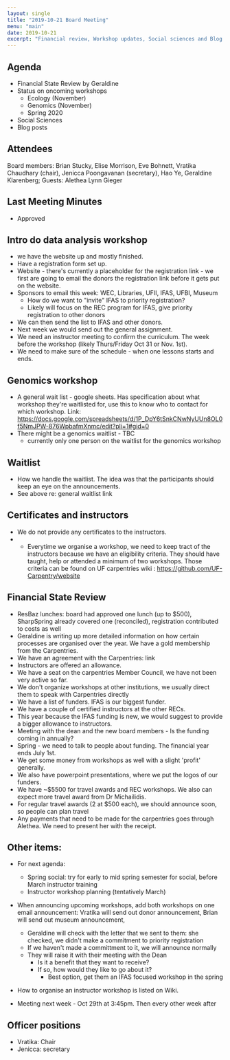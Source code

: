 ```yaml
---
layout: single
title: "2019-10-21 Board Meeting"
menu: "main"
date: 2019-10-21
excerpt: "Financial review, Workshop updates, Social sciences and Blog posts"
---
```

## Agenda
* Financial State Review by Geraldine 
* Status on oncoming workshops
    * Ecology (November)
    * Genomics (November)
    * Spring 2020
* Social Sciences 
* Blog posts


## Attendees
Board members: Brian Stucky, Elise Morrison, Eve Bohnett, Vratika Chaudhary (chair), Jenicca Poongavanan (secretary), Hao Ye, Geraldine Klarenberg; Guests: Alethea Lynn Gieger

## Last Meeting Minutes
* Approved

## Intro do data analysis workshop
* we have the website up and mostly finished.
* Have a registration form set up. 
* Website - there's currently a placeholder for the registration link - we first are going to email the donors the registration link before it gets put on the website. 
* Sponsors to email this week: WEC, Libraries, UFII, IFAS, UFBI, Museum
    * How do we want to "invite" IFAS to priority registration?
    * Likely will focus on the REC program for IFAS, give priority registration to other donors
* We can then send the list to IFAS and other donors.
* Next week we would send out the general assignment.
* We need an instructor meeting to confirm the curriculum. The week before the workshop (likely Thurs/Friday Oct 31 or Nov. 1st). 
* We need to make sure of the schedule - when one lessons starts and ends. 

## Genomics workshop
* A general wait list - google sheets. Has specification about what workshop they're waitlisted for, use this to know who to contact for which workshop. Link: https://docs.google.com/spreadsheets/d/1P_DpY6tSnkCNwNyUUn8OL0f5NmJPW-876WpbafmXnmc/edit?pli=1#gid=0  
* There might be a genomics waitlist - TBC
    * currently only one person on the waitlist for the genomics workshop


## Waitlist 
* How we handle the waitlist. The idea was that the participants should keep an eye on the announcements. 
* See above re: general waitlist link

## Certificates and instructors 
* We do not provide any certificates to the instructors. 
* * Everytime we organise a workshop, we need to keep tract of the instructors because we have an eligibility criteria. They should have taught, help or attended a minimum of two workshops. Those criteria can be found on UF carpentries wiki : https://github.com/UF-Carpentry/website


## Financial State Review
* ResBaz lunches: board had approved one lunch (up to $500), SharpSpring already covered one (reconciled), registration contributed to costs as well
* Geraldine is writing up more detailed information on how certain processes are organised over the year. We have a gold membership from the Carpentries. 
* We have an agreement with the Carpentries: link
* Instructors are offered an allowance.
* We have a seat on the carpentries Member Council, we have not been very active so far.
* We don't organize workshops at other institutions, we usually direct them to speak with Carpentries directly
* We have a list of funders. IFAS is our biggest funder. 
* We have a couple of certified instructors at the other RECs. 
* This year because the IFAS funding is new, we would suggest to provide a bigger allowance to instructors. 
* Meeting with the dean and the new board members - Is the funding coming in annually? 
* Spring - we need to talk to people about funding. The financial year ends July 1st.
* We get some money from workshops as well with a slight 'profit' generally.
* We also have powerpoint presentations, where we put the logos of our funders. 
* We have ~$5500 for travel awards and REC workshops. We also can expect more travel award from Dr Michailidis. 
* For regular travel awards (2 at $500 each), we should announce soon, so people can plan travel
* Any payments that need to be made for the carpentries goes through Alethea. We need to present her with the receipt.

## Other items: 
* For next agenda: 
    * Spring social: try for early to mid spring semester for social, before March instructor training
    * Instructor workshop planning (tentatively March)

* When announcing upcoming workshops, add both workshops on one email announcement: Vratika will send out donor announcement, Brian will send out museum announcement, 
    * Geraldine will check with the letter that we sent to them: she checked, we didn't make a commitment to priority registration
    * If we haven't made a committment to it, we will announce normally 
    * They will raise it with their meeting with the Dean
        * Is it a benefit that they want to receive?
        * If so, how would they like to go about it?
            * Best option, get them an IFAS focused workshop in the spring
* How to organise an instructor workshop is listed on Wiki. 
* Meeting next week - Oct 29th at 3:45pm. Then every other week after


## Officer positions
* Vratika: Chair 
* Jenicca: secretary
